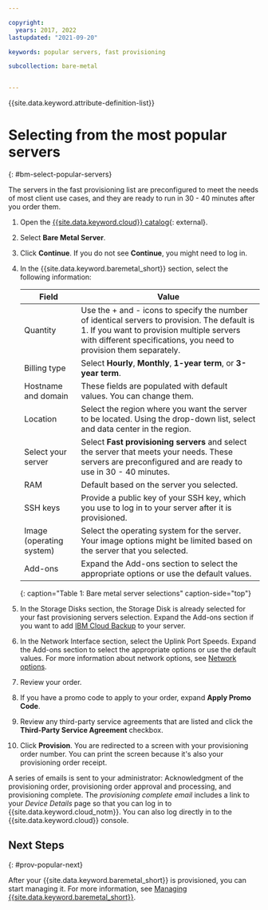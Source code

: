 ```yaml
---

copyright:
  years: 2017, 2022
lastupdated: "2021-09-20"

keywords: popular servers, fast provisioning

subcollection: bare-metal


---
```


{{site.data.keyword.attribute-definition-list}}


# Selecting from the most popular servers
{: #bm-select-popular-servers}

The servers in the fast provisioning list are preconfigured to meet the needs of most client use cases, and they are ready to run in 30 - 40 minutes after you order them.
1. Open the [{{site.data.keyword.cloud}} catalog](https://cloud.ibm.com/catalog){: external}.   
2. Select **Bare Metal Server**.
3. Click **Continue**. If you do not see **Continue**, you might need to log in.
4. In the {{site.data.keyword.baremetal_short}} section, select the following information:

   | Field | Value |
   | ------ | ------ |
   | Quantity | Use the + and - icons to specify the number of identical servers to provision. The default is 1. If you want to provision multiple servers with different specifications, you need to provision them separately. |
   | Billing type | Select **Hourly**, **Monthly**, **1-year term**, or **3-year term**. |
   | Hostname and domain | These fields are populated with default values. You can change them. |
   | Location | Select the region where you want the server to be located. Using the drop-down list, select and data center in the region. |
   | Select your server | Select **Fast provisioning servers** and select the server that meets your needs. These servers are preconfigured and are ready to use in 30 - 40 minutes. |
   | RAM | Default based on the server you selected. |
   | SSH keys | Provide a public key of your SSH key, which you use to log in to your server after it is provisioned. |
   | Image (operating system) | Select the operating system for the server. Your image options might be limited based on the server that you selected. |
   | Add-ons | Expand the Add-ons section to select the appropriate options or use the default values. |
   {: caption="Table 1: Bare metal server selections" caption-side="top"}
    
5. In the Storage Disks section, the Storage Disk is already selected for your fast provisioning servers selection. Expand the Add-ons section if you want to add [IBM Cloud Backup](/docs/Backup?topic=Backup-getting-started) to your server. 
6. In the Network Interface section, select the Uplink Port Speeds. Expand the Add-ons section to select the appropriate options or use the default values. For more information about network options, see [Network options](/docs/bare-metal?topic=bare-metal-network-options).
7. Review your order.
8. If you have a promo code to apply to your order, expand **Apply Promo Code**.  
9. Review any third-party service agreements that are listed and click the **Third-Party Service Agreement** checkbox.
10. Click **Provision**. You are redirected to a screen with your provisioning order number. You can print the screen because it's also your provisioning order receipt.

A series of emails is sent to your administrator: Acknowledgment of the provisioning order, provisioning order approval and processing, and provisioning complete. The _provisioning complete email_ includes a link to your *Device Details* page so that you can log in to {{site.data.keyword.cloud_notm}}. You can also log directly in to the {{site.data.keyword.cloud}} console.


## Next Steps
{: #prov-popular-next}

After your {{site.data.keyword.baremetal_short}} is provisioned, you can start managing it. For more information, see [Managing {{site.data.keyword.baremetal_short}}](/docs/bare-metal?topic=bare-metal-bm-manage-servers).
